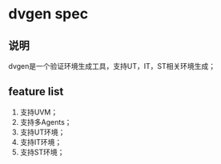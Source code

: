 # dvgen spec
## 说明
dvgen是一个验证环境生成工具，支持UT，IT，ST相关环境生成；
## feature list
1. 支持UVM；
2. 支持多Agents；
3. 支持UT环境；
4. 支持IT环境；
5. 支持ST环境；
